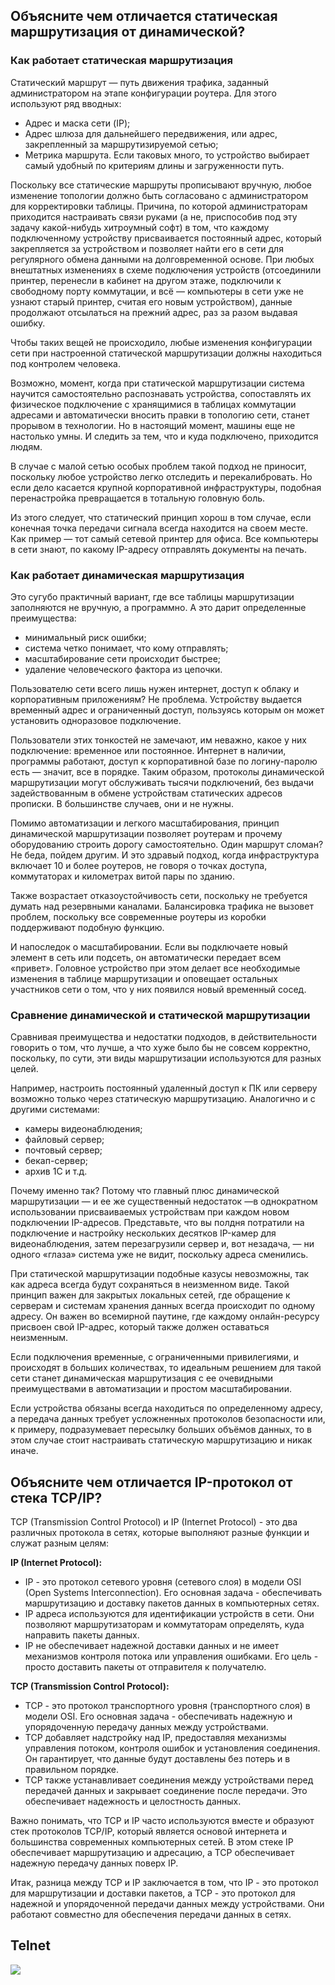 ## Объясните чем отличается статическая маршрутизация от динамической?
### Как работает статическая маршрутизация
Статический маршрут — путь движения трафика, заданный администратором на этапе конфигурации роутера. Для этого используют ряд вводных:

- Адрес и маска сети (IP);
- Адрес шлюза для дальнейшего передвижения, или адрес, закрепленный за маршрутизируемой сетью;
- Метрика маршрута. Если таковых много, то устройство выбирает самый удобный по критериям длины и загруженности путь.

Поскольку все статические маршруты прописывают вручную, любое изменение топологии должно быть согласовано с администратором для корректировки таблицы. Причина, по которой администраторам приходится настраивать связи руками (а не, приспособив под эту задачу какой-нибудь хитроумный софт) в том, что каждому подключенному устройству присваивается постоянный адрес, который закрепляется за устройством и позволяет найти его в сети для регулярного обмена данными на долговременной основе. При любых внештатных изменениях в схеме подключения устройств (отсоединили принтер, перенесли в кабинет на другом этаже, подключили к свободному порту коммутации, и всё — компьютеры в сети уже не узнают старый принтер, считая его новым устройством), данные продолжают отсылаться на прежний адрес, раз за разом выдавая ошибку.

Чтобы таких вещей не происходило, любые изменения конфигурации сети при настроенной статической маршрутизации должны находиться под контролем человека.

Возможно, момент, когда при статической маршрутизации система научится самостоятельно распознавать устройства, сопоставлять их физическое подключение с хранящимися в таблицах коммутации адресами и автоматически вносить правки в топологию сети, станет прорывом в технологии. Но в настоящий момент, машины еще не настолько умны. И следить за тем, что и куда подключено, приходится людям.

В случае с малой сетью особых проблем такой подход не приносит, поскольку любое устройство легко отследить и перекалибровать. Но если дело касается крупной корпоративной инфраструктуры, подобная перенастройка превращается в тотальную головную боль.

Из этого следует, что статический принцип хорош в том случае, если конечная точка передачи сигнала всегда находится на своем месте. Как пример — тот самый сетевой принтер для офиса. Все компьютеры в сети знают, по какому IP-адресу отправлять документы на печать.

### Как работает динамическая маршрутизация
Это сугубо практичный вариант, где все таблицы маршрутизации заполняются не вручную, а программно. А это дарит определенные преимущества:

- минимальный риск ошибки;
- система четко понимает, что кому отправлять;
- масштабирование сети происходит быстрее;
- удаление человеческого фактора из цепочки.

Пользователю сети всего лишь нужен интернет, доступ к облаку и корпоративным приложениям? Не проблема. Устройству выдается временный адрес и ограниченный доступ, пользуясь которым он может установить одноразовое подключение.

Пользователи этих тонкостей не замечают, им неважно, какое у них подключение: временное или постоянное. Интернет в наличии, программы работают, доступ к корпоративной базе по логину-паролю есть — значит, все в порядке. Таким образом, протоколы динамической маршрутизации могут обслуживать тысячи подключений, без выдачи задействованным в обмене устройствам статических адресов прописки. В большинстве случаев, они и не нужны.

Помимо автоматизации и легкого масштабирования, принцип динамической маршрутизации позволяет роутерам и прочему оборудованию строить дорогу самостоятельно. Один маршрут сломан? Не беда, пойдем другим. И это здравый подход, когда инфраструктура включает 10 и более роутеров, не говоря о точках доступа, коммутаторах и километрах витой пары по зданию.

Также возрастает отказоустойчивость сети, поскольку не требуется думать над резервными каналами. Балансировка трафика не вызовет проблем, поскольку все современные роутеры из коробки поддерживают подобную функцию.

И напоследок о масштабировании. Если вы подключаете новый элемент в сеть или подсеть, он автоматически передает всем «привет». Головное устройство при этом делает все необходимые изменения в таблице маршрутизации и оповещает остальных участников сети о том, что у них появился новый временный сосед.

### Сравнение динамической и статической маршрутизации
Сравнивая преимущества и недостатки подходов, в действительности говорить о том, что лучше, а что хуже было бы не совсем корректно, поскольку, по сути, эти виды маршрутизации используются для разных целей.

Например, настроить постоянный удаленный доступ к ПК или серверу возможно только через статическую маршрутизацию. Аналогично и с другими системами:

- камеры видеонаблюдения;
- файловый сервер;
- почтовый сервер;
- бекап-сервер;
- архив 1С и т.д.

Почему именно так? Потому что главный плюс динамической маршрутизации — и ее же существенный недостаток —в однократном использовании присваиваемых устройствам при каждом новом подключении IP-адресов. Представьте, что вы полдня потратили на подключение и настройку нескольких десятков IP-камер для видеонаблюдения, затем перезагрузили сервер и, вот незадача, — ни одного «глаза» система уже не видит, поскольку адреса сменились.

При статической маршрутизации подобные казусы невозможны, так как адреса всегда будут сохраняться в неизменном виде. Такой принцип важен для закрытых локальных сетей, где обращение к серверам и системам хранения данных всегда происходит по одному адресу. Он важен во всемирной паутине, где каждому онлайн-ресурсу присвоен свой IP-адрес, который также должен оставаться неизменным.

Если подключения временные, с ограниченными привилегиями, и происходят в больших количествах, то идеальным решением для такой сети станет динамическая маршрутизация с ее очевидными преимуществами в автоматизации и простом масштабировании.

Если устройства обязаны всегда находиться по определенному адресу, а передача данных требует усложненных протоколов безопасности или, к примеру, подразумевает пересылку больших объёмов данных, то в этом случае стоит настраивать статическую маршрутизацию и никак иначе.

## Объясните чем отличается IP-протокол от стека TCP/IP?
TCP (Transmission Control Protocol) и IP (Internet Protocol) - это два различных протокола в сетях, которые выполняют разные функции и служат разным целям:

**IP (Internet Protocol):**
- IP - это протокол сетевого уровня (сетевого слоя) в модели OSI (Open Systems Interconnection). Его основная задача - обеспечивать маршрутизацию и доставку пакетов данных в компьютерных сетях.
- IP адреса используются для идентификации устройств в сети. Они позволяют маршрутизаторам и коммутаторам определять, куда направить пакеты данных.
- IP не обеспечивает надежной доставки данных и не имеет механизмов контроля потока или управления ошибками. Его цель - просто доставить пакеты от отправителя к получателю. <br>

**TCP (Transmission Control Protocol):**
- TCP - это протокол транспортного уровня (транспортного слоя) в модели OSI. Его основная задача - обеспечивать надежную и упорядоченную передачу данных между устройствами.
- TCP добавляет надстройку над IP, предоставляя механизмы управления потоком, контроля ошибок и установления соединения. Он гарантирует, что данные будут доставлены без потерь и в правильном порядке.
- TCP также устанавливает соединения между устройствами перед передачей данных и закрывает соединение после передачи. Это обеспечивает надежность и целостность данных.

Важно понимать, что TCP и IP часто используются вместе и образуют стек протоколов TCP/IP, который является основой интернета и большинства современных компьютерных сетей. В этом стеке IP обеспечивает маршрутизацию и адресацию, а TCP обеспечивает надежную передачу данных поверх IP.

Итак, разница между TCP и IP заключается в том, что IP - это протокол для маршрутизации и доставки пакетов, а TCP - это протокол для надежной и упорядоченной передачи данных между устройствами. Они работают совместно для обеспечения передачи данных в сетях.

## Telnet
![](https://i.ibb.co/NnwnPFs/image.png)